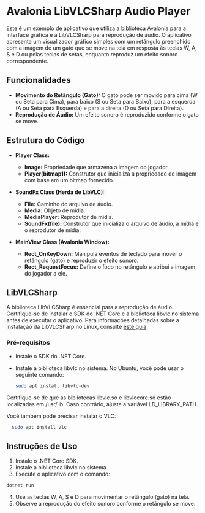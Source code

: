 # Avalonia LibVLCSharp Audio Player

Este é um exemplo de aplicativo que utiliza a biblioteca Avalonia para a interface gráfica e a LibVLCSharp para reprodução de áudio. O aplicativo apresenta um visualizador gráfico simples com um retângulo preenchido com a imagem de um gato que se move na tela em resposta às teclas W, A, S e D ou pelas teclas de setas, enquanto reproduz um efeito sonoro correspondente.

## Funcionalidades

- **Movimento do Retângulo (Gato):** O gato pode ser movido para cima (W ou Seta para Cima), para baixo (S ou Seta para Baixo), para a esquerda (A ou Seta para Esquerda) e para a direita (D ou Seta para Direita).
- **Reprodução de Áudio:** Um efeito sonoro é reproduzido conforme o gato se move.

## Estrutura do Código

- **Player Class:**

  - **Image:** Propriedade que armazena a imagem do jogador.
  - **Player(bitmap1):** Construtor que inicializa a propriedade de imagem com base em um bitmap fornecido.

- **SoundFx Class (Herda de LibVLC):**

  - **File:** Caminho do arquivo de áudio.
  - **Media:** Objeto de mídia.
  - **MediaPlayer:** Reprodutor de mídia.
  - **SoundFx(file):** Construtor que inicializa o arquivo de áudio, a mídia e o reprodutor de mídia.

- **MainView Class (Avalonia Window):**
  - **Rect_OnKeyDown:** Manipula eventos de teclado para mover o retângulo (gato) e reproduzir o efeito sonoro.
  - **Rect_RequestFocus:** Define o foco no retângulo e atribui a imagem do jogador a ele.

## LibVLCSharp

A biblioteca LibVLCSharp é essencial para a reprodução de áudio. Certifique-se de instalar o SDK do .NET Core e a biblioteca libvlc no sistema antes de executar o aplicativo. Para informações detalhadas sobre a instalação da LibVLCSharp no Linux, consulte [este guia](https://github.com/videolan/libvlcsharp/blob/3.x/docs/linux-setup.md).

### Pré-requisitos

- Instale o SDK do .NET Core.
- Instale a biblioteca libvlc no sistema. No Ubuntu, você pode usar o seguinte comando:

  ```bash
  sudo apt install libvlc-dev
  ```

Certifique-se de que as bibliotecas libvlc.so e libvlccore.so estão localizadas em /usr/lib. Caso contrário, ajuste a variável LD_LIBRARY_PATH.

Você também pode precisar instalar o VLC:

```bash
  sudo apt install vlc
```

## Instruções de Uso

1. Instale o .NET Core SDK.
2. Instale a biblioteca libvlc no sistema.
3. Execute o aplicativo com o comando:

```bash
dotnet run
```

4. Use as teclas W, A, S e D para movimentar o retângulo (gato) na tela.
5. Observe a reprodução do efeito sonoro conforme o retângulo se move.
